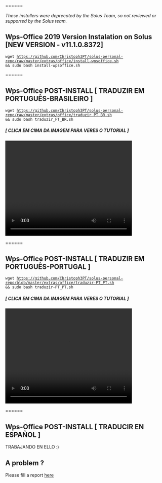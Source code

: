 ======

*These installers were deprecated by the Solus Team, so not reviewed or supported by the Solus team.*



## Wps-Office 2019 Version Instalation on Solus [NEW VERSION - v11.1.0.8372]


 <code class="language-bash hljs">wget https://github.com/Christoph3PT/solus-personal-repo/raw/master/extras/office/install-wpsoffice.sh && sudo bash install-wpsoffice.sh
</code>

 
======

## Wps-Office POST-INSTALL [ TRADUZIR EM PORTUGUÊS-BRASILEIRO ]
 
 <code class="language-bash hljs">wget https://github.com/Christoph3PT/solus-personal-repo/raw/master/extras/office/traduzir_PT_BR.sh && sudo bash traduzir_PT_BR.sh
</code>
 
 <H5>[ CLICA EM CIMA DA IMAGEM PARA VERES O TUTORIAL ]</H5>
<video autoplay="autoplay" loop="loop" width="400" height="300">
<source src="https://github.com/Christoph3PT/solus-extra-repo/raw/master/office/wps-office/Lingua_BR/Tutorial_Instala%C3%A7%C3%A3o_BR.gif" type="video/mp4" />
<img src="https://github.com/Christoph3PT/solus-extra-repo/raw/master/office/wps-office/Lingua_BR/Tutorial_Instala%C3%A7%C3%A3o_BR.gif" width="949" height="500" />
</video>


======

## Wps-Office POST-INSTALL [ TRADUZIR EM PORTUGUÊS-PORTUGAL ]
 
 <code class="language-bash hljs">wget https://github.com/Christoph3PT/solus-personal-repo/blob/master/extras/office/traduzir-PT_PT.sh && sudo bash traduzir-PT_PT.sh 
</code> 

<H5>[ CLICA EM CIMA DA IMAGEM PARA VERES O TUTORIAL ]</H5>
<video autoplay="autoplay" loop="loop" width="400" height="300">
<source src="https://github.com/Christoph3PT/solus-extra-repo/raw/master/office/wps-office/Lingua_PT/Tutorial_Instala%C3%A7%C3%A3o_PT.gif" type="video/mp4" />
<img src="https://github.com/Christoph3PT/solus-extra-repo/raw/master/office/wps-office/Lingua_PT/Tutorial_Instala%C3%A7%C3%A3o_PT.gif" width="949" height="500" />
</video>

   
======

## Wps-Office POST-INSTALL [ TRADUCIR EN ESPAÑOL ]

TRABAJANDO EN ELLO :)

## A problem ?

Please fill a report [here](https://github.com/Christoph3PT/solus-extra-repo/issues)
